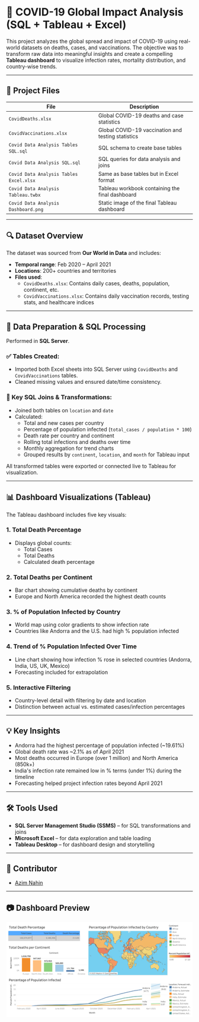 # 🦠 COVID-19 Global Impact Analysis (SQL + Tableau + Excel)

This project analyzes the global spread and impact of COVID-19 using real-world datasets on deaths, cases, and vaccinations. The objective was to transform raw data into meaningful insights and create a compelling **Tableau dashboard** to visualize infection rates, mortality distribution, and country-wise trends.

---

## 📁 Project Files

| File | Description |
|------|-------------|
| `CovidDeaths.xlsx` | Global COVID-19 deaths and case statistics |
| `CovidVaccinations.xlsx` | Global COVID-19 vaccination and testing statistics |
| `Covid Data Analysis Tables SQL.sql` | SQL schema to create base tables |
| `Covid Data Analysis SQL.sql` | SQL queries for data analysis and joins |
| `Covid Data Analysis Tables Excel.xlsx` | Same as base tables but in Excel format |
| `Covid Data Analysis Tableau.twbx` | Tableau workbook containing the final dashboard |
| `Covid Data Analysis Dashboard.png` | Static image of the final Tableau dashboard |

---

## 🔍 Dataset Overview

The dataset was sourced from **Our World in Data** and includes:

- **Temporal range**: Feb 2020 – April 2021
- **Locations**: 200+ countries and territories
- **Files used**:
  - `CovidDeaths.xlsx`: Contains daily cases, deaths, population, continent, etc.
  - `CovidVaccinations.xlsx`: Contains daily vaccination records, testing stats, and healthcare indices

---

## 🧹 Data Preparation & SQL Processing

Performed in **SQL Server**.

### ✅ Tables Created:
- Imported both Excel sheets into SQL Server using `CovidDeaths` and `CovidVaccinations` tables.
- Cleaned missing values and ensured date/time consistency.

### 🔁 Key SQL Joins & Transformations:
- Joined both tables on `location` and `date`
- Calculated:
  - Total and new cases per country
  - Percentage of population infected (`total_cases / population * 100`)
  - Death rate per country and continent
  - Rolling total infections and deaths over time
  - Monthly aggregation for trend charts
  - Grouped results by `continent`, `location`, and `month` for Tableau input

All transformed tables were exported or connected live to Tableau for visualization.

---

## 📊 Dashboard Visualizations (Tableau)

The Tableau dashboard includes five key visuals:

### 1. **Total Death Percentage**
- Displays global counts:
  - Total Cases
  - Total Deaths
  - Calculated death percentage

### 2. **Total Deaths per Continent**
- Bar chart showing cumulative deaths by continent
- Europe and North America recorded the highest death counts

### 3. **% of Population Infected by Country**
- World map using color gradients to show infection rate
- Countries like Andorra and the U.S. had high % population infected

### 4. **Trend of % Population Infected Over Time**
- Line chart showing how infection % rose in selected countries (Andorra, India, US, UK, Mexico)
- Forecasting included for extrapolation

### 5. **Interactive Filtering**
- Country-level detail with filtering by date and location
- Distinction between actual vs. estimated cases/infection percentages

---

## 💡 Key Insights

- Andorra had the highest percentage of population infected (~19.61%)
- Global death rate was ~2.1% as of April 2021
- Most deaths occurred in Europe (over 1 million) and North America (850k+)
- India's infection rate remained low in % terms (under 1%) during the timeline
- Forecasting helped project infection rates beyond April 2021

---

## 🛠 Tools Used

- **SQL Server Management Studio (SSMS)** – for SQL transformations and joins
- **Microsoft Excel** – for data exploration and table loading
- **Tableau Desktop** – for dashboard design and storytelling

---

## 👤 Contributor

- [Azim Nahin](https://github.com/AzimNahin)

---

## 📷 Dashboard Preview

![Dashboard](Covid%20Data%20Analysis%20Dashboard.png)
